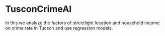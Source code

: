 # TusconCrimeAI
In this we analyze the factors of streetlight location and household income on crime rate in Tucson and use regression models.
